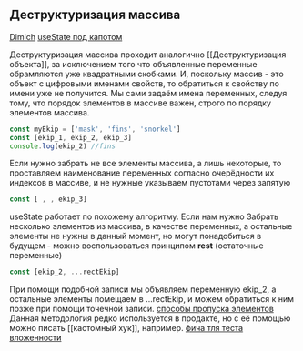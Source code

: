 ## Деструктуризация массива
[Dimich](https://youtu.be/xRe0hbu6qJw)
[useState под капотом](https://youtu.be/xRe0hbu6qJw)

Деструктуризация массива проходит аналогично [[Деструктуризация объекта]], за исключением того что объявленные переменные обрамляются уже квадратными скобками. И, поскольку массив - это объект с цифровыми именами свойств, то обратиться к свойству по имени уже не получится. Мы сами задаём имена переменных, следуя тому, что порядок элементов в массиве важен, строго по порядку элементов массива. 

```js
const myEkip = ['mask', 'fins', 'snorkel'] 
const [ekip_1, ekip_2, ekip_3] 
console.log(ekip_2) //fins
```

Если нужно забрать не все элементы массива, а лишь некоторые, то проставляем наименование переменных согласно очерёдности их индексов в массиве, и не нужные указываем пустотами через запятую 
```js
const [ , , ekip_3]
```

useState работает по похожему алгоритму.
Если нам нужно Забрать несколько элементов из массива, в качестве переменных, а остальные элементы не нужны в данный момент, но могут понадобиться в будущем - можно воспользоваться принципом **rest** (остаточные переменные) 
```js
const [ekip_2, ...rectEkip]
```
 
При помощи подобной записи мы объявляем переменную ekip_2, а остальные элементы помещаем в ...rectEkip, и можем обратиться к ним позже при помощи точечной записи.
[способы пропуска элементов](https://youtu.be/xRe0hbu6qJw?t=2516) 
Данная методология редко используется в продакте, но с её помощью можно писать [[кастомный хук]], например. [фича тля теста вложенности](https://youtu.be/xRe0hbu6qJw?t=2749)